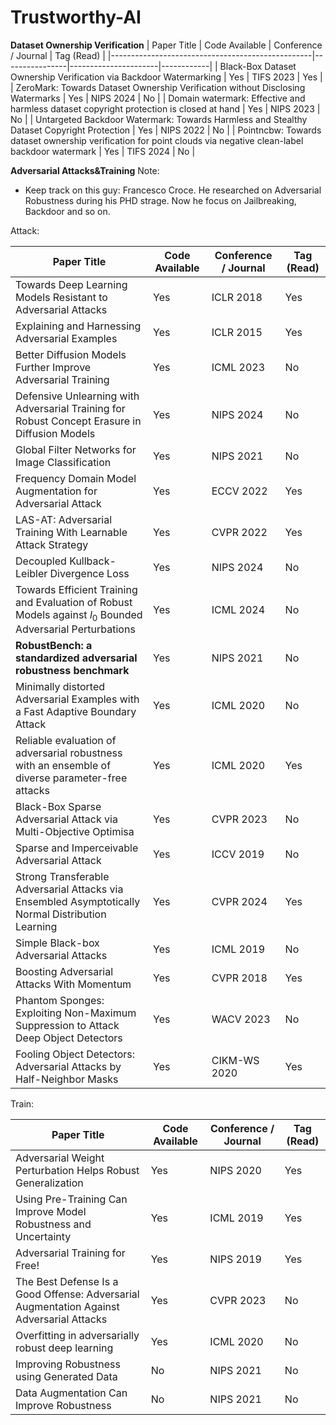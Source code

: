 # Trustworthy-AI

**Dataset Ownership Verification**
| Paper Title                                      | Code Available | Conference / Journal | Tag (Read) |
|--------------------------------------------------|----------------|----------------------|------------|
| Black-Box Dataset Ownership Verification via Backdoor Watermarking  | Yes            | TIFS 2023           | Yes          |
| ZeroMark: Towards Dataset Ownership Verification without Disclosing Watermarks | Yes             | NIPS 2024        | No          |
| Domain watermark: Effective and harmless dataset copyright protection is closed at hand | Yes | NIPS 2023 | No |
| Untargeted Backdoor Watermark: Towards Harmless and Stealthy Dataset Copyright Protection | Yes | NIPS 2022 | No |
| Pointncbw: Towards dataset ownership verification for point clouds via negative clean-label backdoor watermark | Yes | TIFS 2024 | No |

**Adversarial Attacks&Training**
Note:
- Keep track on this guy: Francesco Croce. He researched on Adversarial Robustness during his PHD strage. Now he focus on Jailbreaking, Backdoor and so on.

Attack:

| Paper Title                                      | Code Available | Conference / Journal | Tag (Read) |
|--------------------------------------------------|----------------|----------------------|------------|
| Towards Deep Learning Models Resistant to Adversarial Attacks  | Yes            | ICLR 2018           | Yes          |
| Explaining and Harnessing Adversarial Examples | Yes | ICLR 2015 | Yes |
| Better Diffusion Models Further Improve Adversarial Training | Yes | ICML 2023 | No |
| Defensive Unlearning with Adversarial Training for Robust Concept Erasure in Diffusion Models | Yes | NIPS 2024 | No |
| Global Filter Networks for Image Classification | Yes | NIPS 2021 | No |
| Frequency Domain Model Augmentation for Adversarial Attack | Yes | ECCV 2022 | Yes |
| LAS-AT: Adversarial Training With Learnable Attack Strategy | Yes | CVPR 2022 | Yes |
| Decoupled Kullback-Leibler Divergence Loss | Yes | NIPS 2024 | No |
| Towards Efficient Training and Evaluation of Robust Models against $l_0$ Bounded Adversarial Perturbations | Yes | ICML 2024 | No |
| **RobustBench: a standardized adversarial robustness benchmark** | Yes | NIPS 2021 | No |
| Minimally distorted Adversarial Examples with a Fast Adaptive Boundary Attack | Yes | ICML 2020 | No |
| Reliable evaluation of adversarial robustness with an ensemble of diverse parameter-free attacks | Yes | ICML 2020 | Yes |
| Black-Box Sparse Adversarial Attack via Multi-Objective Optimisa | Yes | CVPR 2023 | No|
| Sparse and Imperceivable Adversarial Attack | Yes | ICCV 2019 | No |
| Strong Transferable Adversarial Attacks via Ensembled Asymptotically Normal Distribution Learning | Yes | CVPR 2024 | Yes |
| Simple Black-box Adversarial Attacks | Yes | ICML 2019 | No |
| Boosting Adversarial Attacks With Momentum | Yes | CVPR 2018 | Yes |
| Phantom Sponges: Exploiting Non-Maximum Suppression to Attack Deep Object Detectors | Yes | WACV 2023 | No |
| Fooling Object Detectors: Adversarial Attacks by Half-Neighbor Masks | Yes | CIKM-WS 2020 | Yes |

Train:

| Paper Title                                      | Code Available | Conference / Journal | Tag (Read) |
|--------------------------------------------------|----------------|----------------------|------------|
| Adversarial Weight Perturbation Helps Robust Generalization | Yes | NIPS 2020 | Yes |
| Using Pre-Training Can Improve Model Robustness and Uncertainty | Yes | ICML 2019 | Yes |
| Adversarial Training for Free! | Yes | NIPS 2019 | Yes |
| The Best Defense Is a Good Offense: Adversarial Augmentation Against Adversarial Attacks  | Yes | CVPR 2023 | No |
| Overfitting in adversarially robust deep learning | Yes | ICML 2020 | No |
| Improving Robustness using Generated Data | No | NIPS 2021 | No |
| Data Augmentation Can Improve Robustness | No | NIPS 2021 | No |




